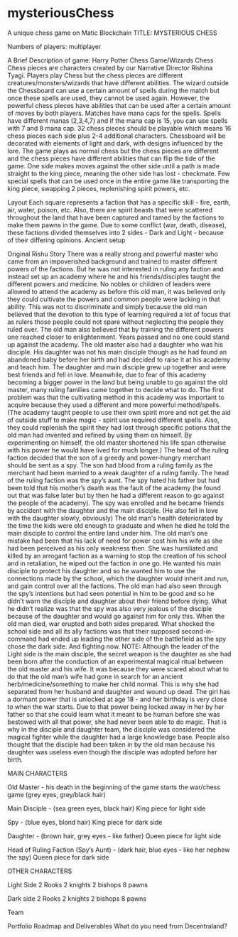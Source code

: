 # mysteriousChess
 A unique chess game on Matic Blockchain
TITLE:  MYSTERIOUS CHESS

Numbers of players: multiplayer


A Brief Description of game: Harry Potter Chess Game/Wizards Chess
Chess pieces are characters created by our Narrative Director Rishina Tyagi.
Players play Chess but the chess pieces are different creatures/monsters/wizards that have different abilities. The wizard outside the Chessboard can use a certain amount of spells during the match but once these spells are used, they cannot be used again. However, the powerful chess pieces have abilities that can be used after a certain amount of moves by both players. 
Matches have mana caps for the spells. Spells have different manas (2,3,4,7) and if the mana cap is 15, you can use spells with 7 and 8 mana cap.
32 chess pieces should be playable which means 16 chess pieces each side plus 2-4 additional characters.
Chessboard will be decorated with elements of light and dark, with designs influenced by the lore. 
The game plays as normal chess but the chess pieces are different and the chess pieces have different abilities that can flip the tide of the game. 
One side makes moves against the other side until a path is made straight to the king piece, meaning the other side has lost - checkmate. 
Few special spells that can be used once in the entire game like transporting the king piece, swapping 2 pieces, replenishing spirit powers, etc. 
 

Layout
Each square represents a faction that has a specific skill - fire, earth, air, water, poison, etc. Also, there are spirit beasts that were scattered throughout the land that have been captured and tamed by the factions to make them pawns in the game. 
Due to some conflict (war, death, disease), these factions divided themselves into 2 sides - Dark and Light - because of their differing opinions. 
Ancient setup

Original Rishu Story
There was a really strong and powerful master who came from an impoverished background and trained to master different powers of the factions. But he was not interested in ruling any faction and instead set up an academy where he and his friends/disciples taught the different powers and medicine. 
No nobles or children of leaders were allowed to attend the academy as before this old man, it was believed only they could cultivate the powers and common people were lacking in that ability. 
This was not to discriminate and simply because the old man believed that the devotion to this type of learning required a lot of focus that as rulers those people could not spare without neglecting the people they ruled over. The old man also believed that by training the different powers one reached closer to enlightenment.
Years passed and no one could stand up against the academy. The old master also had a daughter who was his disciple. His daughter was not his main disciple though as he had found an abandoned baby before her birth and had decided to raise it at his academy and teach him. 
The daughter and main disciple grew up together and were best friends and fell in love. Meanwhile, due to fear of this academy becoming a bigger power in the land but being unable to go against the old master, many ruling families came together to decide what to do. 
The first problem was that the cultivating method in this academy was important to acquire because they used a different and more powerful method/spells. (The academy taught people to use their own spirit more and not get the aid of outside stuff to make magic - spirit use required different spells. Also, they could replenish the spirit they had lost through specific potions that the old man had invented and refined by using them on himself. By experimenting on himself, the old master shortened his life span otherwise with his power he would have lived for much longer.) 
The head of the ruling faction decided that the son of a greedy and power-hungry merchant should be sent as a spy. The son had blood from a ruling family as the merchant had been married to a weak daughter of a ruling family. The head of the ruling faction was the spy’s aunt.
The spy hated his father but had been told that his mother’s death was the fault of the academy (he found out that was false later but by then he had a different reason to go against the people of the academy). The spy was enrolled and he became friends by accident with the daughter and the main disciple. (He also fell in love with the daughter slowly, obviously)
The old man's health deteriorated by the time the kids were old enough to graduate and when he died he told the main disciple to control the entire land under him. The old man’s one mistake had been that his lack of need for power cost him his wife as she had been perceived as his only weakness then. She was humiliated and killed by an arrogant faction as a warning to stop the creation of his school and in retaliation, he wiped out the faction in one go.
He wanted his main disciple to protect his daughter and so he wanted him to use the connections made by the school, which the daughter would inherit and run, and gain control over all the factions.
The old man had also seen through the spy’s intentions but had seen potential in him to be good and so he didn’t warn the disciple and daughter about their friend before dying. What he didn’t realize was that the spy was also very jealous of the disciple because of the daughter and would go against him for only this.
When the old man died, war erupted and both sides prepared. What shocked the school side and all its ally factions was that their supposed second-in-command had ended up leading the other side of the battlefield as the spy chose the dark side. 
And fighting now.
NOTE: Although the leader of the Light side is the main disciple, the secret weapon is the daughter as she had been born after the conduction of an experimental magical ritual between the old master and his wife. It was because they were scared about what to do that the old man’s wife had gone in search for an ancient herb/medicine/something to make her child normal. This is why she had separated from her husband and daughter and wound up dead. The girl has a dormant power that is unlocked at age 18 - and her birthday is very close to when the war starts. Due to that power being locked away in her by her father so that she could learn what it meant to be human before she was bestowed with all that power, she had never been able to do magic. That is why in the disciple and daughter team, the disciple was considered the magical fighter while the daughter had a large knowledge base. People also thought that the disciple had been taken in by the old man because his daughter was useless even though the disciple was adopted before her birth.

MAIN CHARACTERS

Old Master - his death in the beginning of the game starts the war/chess game (grey eyes, grey/black hair)


Main Disciple - (sea green eyes, black hair) King piece for light side


Spy - (blue eyes, blond hair) King piece for dark side


Daughter - (brown hair, grey eyes - like father) Queen piece for light side


Head of Ruling Faction (Spy’s Aunt) - (dark hair, blue eyes - like her nephew the spy) Queen piece for dark side


OTHER CHARACTERS

Light Side
2 Rooks
2 knights
2 bishops
8 pawns

Dark side
2 Rooks
2 knights
2 bishops
8 pawns

Team
	
Portfolio
Roadmap and Deliverables
What do you need from Decentraland?




